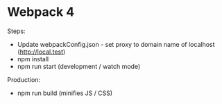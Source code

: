 # Webpack 4

Steps:
- Update webpackConfig.json - set proxy to domain name of localhost (http://local.test)
- npm install
- npm run start (development / watch mode)

Production:
- npm run build (minifies JS / CSS)
